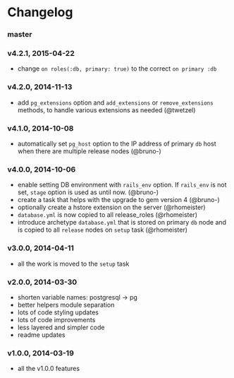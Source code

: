 # Changelog

### master

### v4.2.1, 2015-04-22
- change `on roles(:db, primary: true)` to the correct `on primary :db`

### v4.2.0, 2014-11-13
- add `pg_extensions` option and `add_extensions` or `remove_extensions` methods, to handle various extensions as needed (@twetzel)

### v4.1.0, 2014-10-08
- automatically set `pg_host` option to the IP address of primary `db` host when
  there are multiple release nodes (@bruno-)

### v4.0.0, 2014-10-06
- enable setting DB environment with `rails_env` option. If `rails_env` is not
  set, `stage` option is used as until now. (@bruno-)
- create a task that helps with the upgrade to gem version 4 (@bruno-)
- optionally create a hstore extension on the server (@rhomeister)
- `database.yml` is now copied to all release_roles (@rhomeister)
- introduce archetype `database.yml` that is stored on primary `db` node and
  is copied to all `release` nodes on `setup` task (@rhomeister)

### v3.0.0, 2014-04-11
- all the work is moved to the `setup` task

### v2.0.0, 2014-03-30
- shorten variable names: postgresql -> pg
- better helpers module separation
- lots of code styling updates
- lots of code improvements
- less layered and simpler code
- readme updates

### v1.0.0, 2014-03-19
- all the v1.0.0 features
